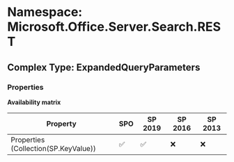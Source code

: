 # Namespace: Microsoft.Office.Server.Search.REST

## Complex Type: ExpandedQueryParameters

### Properties

**Availability matrix**

Property | SPO | SP 2019 | SP 2016 | SP 2013
----------|-----|---------|---------|--------
Properties (Collection(SP.KeyValue)) | ✅ | ✅ | ❌ | ❌
